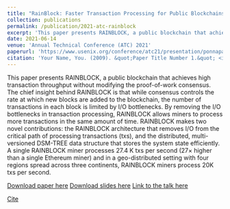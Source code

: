 ```yaml
---
title: "RainBlock: Faster Transaction Processing for Public Blockchains"
collection: publications
permalink: /publication/2021-atc-rainblock
excerpt: 'This paper presents RAINBLOCK, a public blockchain that achieves high transaction throughput without modifying the proof-of-work consensus. The chief insight behind RAINBLOCK is that while consensus controls the rate at which new blocks are added to the blockchain, the number of transactions in each block is limited by I/O bottlenecks. By removing the I/O bottlenecks in transaction processing, RAINBLOCK allows miners to process more transactions in the same amount of time. RAINBLOCK makes two novel contributions: the RAINBLOCK architecture that removes I/O from the critical path of processing transactions (txs), and the distributed, multi-versioned DSM-TREE data structure that stores the system state efficiently. A single RAINBLOCK miner processes 27.4 K txs per second (27× higher than a single Ethereum miner) and in a geo-distributed setting with four regions spread across three continents, RAINBLOCK miners process 20K txs per second.'
date: 2021-06-14
venue: 'Annual Technical Conference (ATC) 2021'
paperurl: 'https://www.usenix.org/conference/atc21/presentation/ponnapalli'
citation: 'Your Name, You. (2009). &quot;Paper Title Number 1.&quot; <i>Journal 1</i>. 1(1).'
---
```


This paper presents RAINBLOCK, a public blockchain that achieves high transaction throughput without modifying the proof-of-work consensus. The chief insight behind RAINBLOCK is that while consensus controls the rate at which new blocks are added to the blockchain, the number of transactions in each block is limited by I/O bottlenecks. By removing the I/O bottlenecks in transaction processing, RAINBLOCK allows miners to process more transactions in the same amount of time. RAINBLOCK makes two novel contributions: the RAINBLOCK architecture that removes I/O from the critical path of processing transactions (txs), and the distributed, multi-versioned DSM-TREE data structure that stores the system state efficiently. A single RAINBLOCK miner processes 27.4 K txs per second (27× higher than a single Ethereum miner) and in a geo-distributed setting with four regions spread across three continents, RAINBLOCK miners process 20K txs per second.

[Download paper here](https://www.usenix.org/system/files/atc21-ponnapalli.pdf)
[Download slides here](https://www.usenix.org/system/files/atc21_slides_ponnapalli.pdf)
[Link to the talk here](https://www.youtube.com/watch?v=oyrWI2LaDq8&ab_channel=USENIX)

[Cite](https://scholar.googleusercontent.com/scholar.bib?q=info:NIvCRZAdxToJ:scholar.google.com/&output=citation&scisdr=ClE48TFbEPS13UX2tRg:AFWwaeYAAAAAZejwrRjGIK6bzK9zu2owfCzohDg&scisig=AFWwaeYAAAAAZejwrSlgAQcwDgpjj6iKBXWs82U&scisf=4&ct=citation&cd=-1&hl=en)